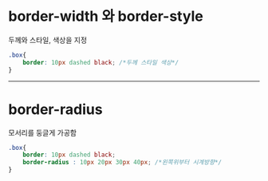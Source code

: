 # border-width 와 border-style

두께와 스타일, 색상을 지정

```css
.box{
    border: 10px dashed black; /*두께 스타일 색상*/
}
```

---
# border-radius

모서리를 둥글게 가공함

```css
.box{
    border: 10px dashed black; 
    border-radius : 10px 20px 30px 40px; /*왼쪽위부터 시계방향*/
}
```